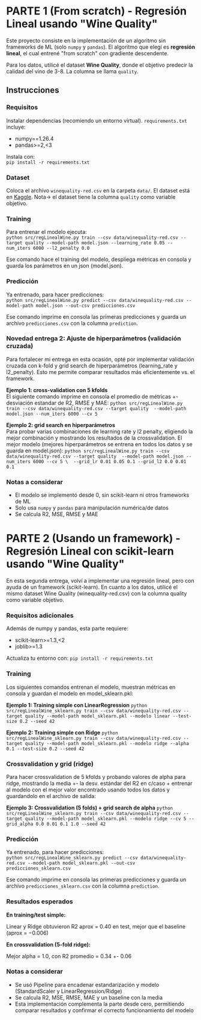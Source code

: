 # PARTE 1 (From scratch) - Regresión Lineal usando "Wine Quality"

Este proyecto consiste en la implementación de un algoritmo sin frameworks de ML (solo `numpy` y `pandas`). El algoritmo que elegí es **regresión lineal**, el cual entrené "from scratch" con gradiente descendente.

Para los datos, utilicé el dataset **Wine Quality**, donde el objetivo predecir la calidad del vino de 3-8. La columna se llama `quality`.

## Instrucciones

### Requisitos
Instalar dependencias (recomiendo un entorno virtual). `requirements.txt` incluye:

- numpy==1.26.4  
- pandas>=2,<3  

Instala con:  
`pip install -r requirements.txt`

### Dataset
Coloca el archivo `winequality-red.csv` en la carpeta `data/`. El dataset está en [Kaggle](https://www.kaggle.com/datasets/uciml/red-wine-quality-cortez-et-al-2009/data). Nota-> el dataset tiene la columna `quality` como variable objetivo.

### Training
Para entrenar el modelo ejecuta:  
`python src/regLinealWine.py train --csv data/winequality-red.csv --target quality --model-path model.json --learning_rate 0.05 --num_iters 6000 --l2_penalty 0.0`

Ese comando hace el training del modelo, despliega métricas en consola y guarda los parámetros en un json (model.json).

### Predicción
Ya entrenado, para hacer predicciones:  
`python src/regLinealWine.py predict --csv data/winequality-red.csv --model-path model.json --out-csv predicciones.csv`

Ese comando imprime en consola las primeras predicciones y guarda un archivo `predicciones.csv` con la columna `prediction`. 

### Novedad entrega 2: Ajuste de hiperparámetros (validación cruzada)
Para fortalecer mi entrega en esta ocasión, opté por implementar validación cruzada con k-fold y grid search de hiperparámetros (learning_rate y l2_penalty). Esto me permite comparar resultados más eficientemente vs. el framework.

**Ejemplo 1: cross-validation con 5 kfolds**  
El siguiente comando imprime en consola el promedio de métricas +- desviación estandar de R2, RMSE y MAE:
`python src/regLinealWine.py train --csv data/winequality-red.csv --target quality  --model-path model.json --num_iters 6000 --cv 5`

**Ejemplo 2: grid search en hiperparámetros**  
Para probar varias combinaciones de learning rate y l2 penalty, eligiendo la mejor combinación y mostrando los resultados de la crossvalidation. El mejor modelo (mejores hiperparámetros se entrena en todos los datos y se guarda en model.json):
`python src/regLinealWine.py train --csv data/winequality-red.csv --target quality  --model-path model.json --num_iters 6000 --cv 5 \  --grid_lr 0.01 0.05 0.1 --grid_l2 0.0 0.01 0.1`

### Notas a considerar
- El modelo se implementó desde 0, sin scikit-learn ni otros frameworks de ML 
- Solo usa `numpy` y `pandas` para manipulación numérica/de datos
- Se calcula R2,  MSE, RMSE y MAE

# PARTE 2 (Usando un framework) - Regresión Lineal con scikit-learn usando "Wine Quality"
En esta segunda entrega, volví a implementar una regresión lineal, pero con ayuda de un framework (scikit-learn). En cuanto a los datos, utilicé el mismo dataset Wine Quality (winequality-red.csv) con la columna quality como variable objetivo.

### Requisitos adicionales
Además de numpy y pandas, esta parte requiere:

- scikit-learn>=1.3,<2
- joblib>=1.3

Actualiza tu entorno con:
`pip install -r requirements.txt`

### Training
Los siguientes comandos entrenan el modelo, muestran métricas en consola y guardan el modelo en model_sklearn.pkl:

**Ejemplo 1: Training simple con LinearRegression**
`python src/regLinealWine_sklearn.py train --csv data/winequality-red.csv --target quality --model-path model_sklearn.pkl --modelo linear --test-size 0.2 --seed 42`

**Ejemplo 2: Training simple con Ridge**
`python src/regLinealWine_sklearn.py train --csv data/winequality-red.csv --target quality --model-path model_sklearn.pkl --modelo ridge --alpha 0.1 --test-size 0.2 --seed 42`

### Crossvalidation y grid (ridge)
Para hacer crossvalidation de 5 kfolds y probando valores de alpha para ridge, mostrando la media +- la desv. estándar del R2 en c/caso + entrenar al modelo con el mejor valor encontrado usando todos los datos y guardandolo en el archivo de salida:

**Ejemplo 3: Crossvalidation (5 folds) + grid search de alpha**
`python src/regLinealWine_sklearn.py train --csv data/winequality-red.csv --target quality --model-path model_sklearn.pkl --modelo ridge --cv 5 --grid_alpha 0.0 0.01 0.1 1.0 --seed 42`

### Predicción
Ya entrenado, para hacer predicciones:  
`python src/regLinealWine_sklearn.py predict --csv data/winequality-red.csv --model-path model_sklearn.pkl --out-csv predicciones_sklearn.csv`

Ese comando imprime en consola las primeras predicciones y guarda un archivo `predicciones_sklearn.csv` con la columna `prediction`. 

### Resultados esperados

**En training/test simple:**

Linear y Ridge obtuvieron R2 aprox = 0.40 en test, mejor que el baseline (aprox = −0.006)

**En crossvalidation (5-fold ridge):**

Mejor alpha = 1.0, con R2 promedio = 0.34 +- 0.06

### Notas a considerar
- Se usó Pipeline para encadenar estandarización y modelo (StandardScaler y LinearRegression/Ridge)
- Se calcula R2, MSE, RMSE, MAE y un baseline con la media
- Esta implementación complementa la parte desde cero, permitiendo comparar resultados y confirmar el correcto funcionamiento del modelo